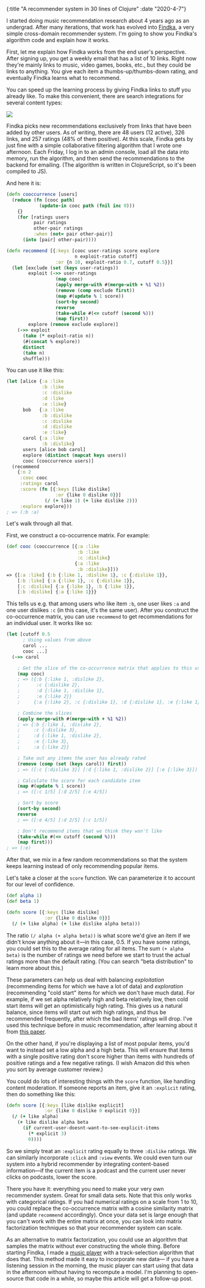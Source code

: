 {:title "A recommender system in 30 lines of Clojure" :date "2020-4-7"}

I started doing music recommendation research about 4 years ago as an
undergrad. After many iterations, that work has evolved into
[Findka](https://findka.com), a very simple cross-domain recommender system.
I'm going to show you Findka's algorithm code and explain how it works.

First, let me explain how Findka works from the end user's perspective. After
signing up, you get a weekly email that has a list of 10 links. Right now
they're mainly links to music, video games, books, etc., but they could be
links to anything. You give each item a thumbs-up/thumbs-down rating, and eventually
Findka learns what to recommend.

You can speed up the learning process by giving Findka links to stuff you
already like. To make this convenient, there are search integrations for
several content types:

<img src="https://findka.com/img/demo.gif" />

Findka picks new recommendations exclusively from links that have been
added by other users. As of writing, there are 48 users (12 active), 326 links,
and 257 ratings (48% of them positive). At this scale, Findka gets by
just fine with a simple collaborative filtering algorithm that I wrote one
afternoon. Each Friday, I log in to an admin console, load all the data into
memory, run the algorithm, and then send the recommendations to the backend for
emailing. (The algorithm is written in ClojureScript, so it's been compiled to
JS).

And here it is:

```clojure
(defn cooccurrence [users]
  (reduce (fn [cooc path]
            (update-in cooc path (fnil inc 0)))
    {}
    (for [ratings users
          pair ratings
          other-pair ratings
          :when (not= pair other-pair)]
      (into [pair] other-pair))))

(defn recommend [{:keys [cooc user-ratings score explore
                         n exploit-ratio cutoff]
                  :or {n 10, exploit-ratio 0.7, cutoff 0.5}}]
  (let [exclude (set (keys user-ratings))
        exploit (->> user-ratings
                  (map cooc)
                  (apply merge-with #(merge-with + %1 %2))
                  (remove (comp exclude first))
                  (map #(update % 1 score))
                  (sort-by second)
                  reverse
                  (take-while #(<= cutoff (second %)))
                  (map first))
        explore (remove exclude explore)]
    (->> exploit
      (take (* exploit-ratio n))
      (#(concat % explore))
      distinct
      (take n)
      shuffle)))
```

You can use it like this:

```clojure
(let [alice {:a :like
             :b :like
             :c :dislike
             :d :like
             :e :like}
      bob   {:a :like
             :b :dislike
             :c :dislike
             :d :dislike
             :e :like}
      carol {:a :like
             :b :dislike}
      users [alice bob carol]
      explore (distinct (mapcat keys users))
      cooc (cooccurrence users)]
  (recommend
    {:n 2
     :cooc cooc
     :ratings carol
     :score (fn [{:keys [like dislike]
                  :or {like 0 dislike 0}}]
              (/ (+ like 1) (+ like dislike 2)))
     :explore explore}))
; => (:b :a)
```

Let's walk through all that.

First, we construct a co-occurrence matrix. For example:

```clojure
(def cooc (cooccurrence [{:a :like
                          :b :like
                          :c :dislike}
                         {:a :like
                          :b :dislike}]))
=> {[:a :like] {:b {:like 1, :dislike 1}, :c {:dislike 1}},
    [:b :like] {:a {:like 1}, :c {:dislike 1}},
    [:c :dislike] {:a {:like 1}, :b {:like 1}},
    [:b :dislike] {:a {:like 1}}}
```

This tells us e.g. that among users who like item `:b`, one user likes `:a` and
one user dislikes `:c` (in this case, it's the same user).
After you construct the co-occurrence matrix, you can use `recommend` to get
recommendations for an individual user. It works like so:
```clojure
(let [cutoff 0.5
      ; Using values from above
      carol ...
      cooc ...]
  (->> carol

    ; Get the slice of the co-occurrence matrix that applies to this user
    (map cooc)
    ; => ({:b {:like 1, :dislike 2},
    ;      :c {:dislike 2},
    ;      :d {:like 1, :dislike 1},
    ;      :e {:like 2}}
    ;     {:a {:like 2}, :c {:dislike 1}, :d {:dislike 1}, :e {:like 1}})

    ; Combine the slices
    (apply merge-with #(merge-with + %1 %2))
    ; => {:b {:like 1, :dislike 2},
    ;     :c {:dislike 3},
    ;     :d {:like 1, :dislike 2},
    ;     :e {:like 3},
    ;     :a {:like 2}}

    ; Take out any items the user has already rated
    (remove (comp (set (keys carol)) first))
    ; => ([:c {:dislike 3}] [:d {:like 1, :dislike 2}] [:e {:like 3}])

    ; Calculate the score for each candidate item
    (map #(update % 1 score))
    ; => ([:c 1/5] [:d 2/5] [:e 4/5])

    ; Sort by score
    (sort-by second)
    reverse
    ; => ([:e 4/5] [:d 2/5] [:c 1/5])

    ; Don't recommend items that we think they won't like
    (take-while #(<= cutoff (second %)))
    (map first)))
; => (:e)
```

After that, we mix in a few random recommendations so that
the system keeps learning instead of only recommending popular items.

Let's take a closer at the `score` function. We can parameterize it to account for our level of confidence.
```clojure
(def alpha 1)
(def beta 1)

(defn score [{:keys [like dislike]
              :or {like 0 dislike 0}}]
  (/ (+ like alpha) (+ like dislike alpha beta)))
```

The ratio
`(/ alpha (+ alpha beta))` is what score we'd give an item if we didn't know anything
about it&mdash;in this case, 0.5. If you have
some ratings, you could set this to the average rating for all items. The sum `(+ alpha beta)`
is the number of ratings we need before we start to trust the actual ratings more than the default rating.
(You can search "beta distribution" to learn more about this.)

These parameters can help us deal with balancing
*exploitation* (recommending items for which we have a lot of data) and
*exploration* (recommending "cold start" items for which we don't have much data). For example, if
we set alpha relatively high and beta relatively low, then cold start items will get an optimistically high rating. This
gives us a natural balance, since items will start out with high ratings, and thus be recommended frequently,
after which the bad items' ratings will drop. I've used this technique before in music recommendation, after
learning about it from [this paper](https://arxiv.org/pdf/1311.6355.pdf).

On the other hand, if you're displaying a list of most popular items, you'd want to instead set a low alpha and a high beta.
This will ensure that items with a single positive rating don't score higher than items with hundreds of positive ratings
and a few negative ratings. (I wish Amazon did this when you sort by average customer review.)

You could do lots of interesting things with the `score` function, like handling content moderation. If someone reports an
item, give it an `:explicit` rating, then do something like this:

```clojure
(defn score [{:keys [like dislike explicit]
              :or {like 0 dislike 0 explicit 0}}]
  (/ (+ like alpha)
    (+ like dislike alpha beta
      (if current-user-doesnt-want-to-see-explicit-items
        (* explicit 3)
        0))))
```
So we simply treat an `:explicit` rating equally to three `:dislike` ratings. We can similarly incorporate `:click`
and `:view` events.
We could even turn our system into a hybrid recommender by integrating
content-based information&mdash;if the current item is a podcast and the current user never clicks on podcasts,
lower the score.

There you have it: everything you need to make your very own recommender system.
Great for small data sets.
Note that this only works with categorical ratings. If you had numerical ratings
on a scale from 1 to 10, you could replace the co-occurrence matrix with a
cosine similarity matrix (and update `recommend` accordingly). Once your data set is large enough that you can't
work with the entire matrix at once, you can look into matrix factorization techniques
so that your recommender system can scale.

As an alternative to matrix factorization, you could use an algorithm that samples
the matrix without ever constructing the whole thing. Before starting Findka, I made a [music player](https://lagukan.com)
with a track-selection algorithm that does that. This method made it easy to incorporate new data&mdash;
if you have a listening session in the morning, the music player can start using that data in the afternoon
without having to recompute a model. I'm planning to open-source that code in a while, so
maybe this article will get a follow-up post.
